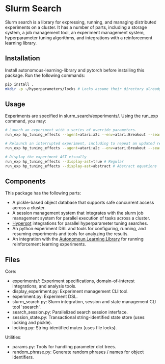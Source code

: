 Slurm Search
============
Slurm search is a library for expressing, running, and managing distributed
experiments on a cluster. It has a number of parts, including a storage system,
a job management tool, an experiment management system, hyperparameter tuning
algorithms, and integrations with a reinforcement learning library.

Installation
------------
Install autonomous-learning-library and pytorch before installing this package.
Run the following commands:
```bash
pip install .
mkdir -p ~/hyperparameters/locks # Locks assume their directory already exists.
```

Usage
-----
Experiments are specified in slurm_search/experiments/. Using the run_exp command, you may:
```bash
# Launch an experiment with a series of override parameters.
run_exp hp_tuning_effects --agent=atari:a2c --env=atari:Breakout --search:threads=12

# Relaunch an interrupted experiment, including to repeat an updated result analysis.
run_exp hp_tuning_effects --agent=atari:a2c --env=atari:Breakout --search:threads=12 --resume=exp:my_exp_name

# Display the experiment AST visually
run_exp hp_tuning_effects --display-ast=true # Regular
run_exp hp_tuning_effects --display-ast=abstract # Abstract equations
```


Components
----------
This package has the following parts:
- A pickle-based object database that supports safe concurrent access across a
    cluster.
- A session management system that integrates with the slurm job management
    system for parallel execution of tasks across a cluster.
- [Hyperopt](https://github.com/hyperopt/hyperopt) integrations for parallel
    hyperparameter tuning searches.
- An python experiment DSL and tools for configuring, running, and resuming
    experiments and tools for analyzing the results.
- An integration with the [Autonomoun Learning Library](https://github.com/cpnota/autonomous-learning-library)
    for running reinforcement learning experiments.

Files
-----
Core:
- experiments/: Experiment specifications, domain-of-interest integrations, and
    analysis tools.
- display_experiment.py: Experiment management CLI tool.
- experiment.py: Experiment DSL.
- slurm_search.py: Slurm integration, session and state management CLI tool 'ssearch'.
- search_session.py: Parallelized search session interface.
- session_state.py: Transactional string-identified state store (uses locking and pickle).
- locking.py: String-identified mutex (uses file locks).

Utilities:
- params.py: Tools for handling parameter dict trees.
- random_phrase.py: Generate random phrases / names for object identifiers.
